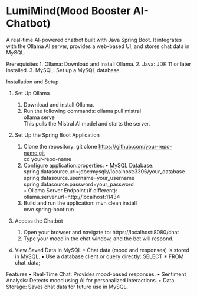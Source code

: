 # LumiMind(Mood Booster AI-Chatbot)

A real-time AI-powered chatbot built with Java Spring Boot. It integrates with the Ollama AI server, provides a web-based UI, and stores chat data in MySQL.

Prerequisites
	1.	Ollama: Download and install Ollama.
	2.	Java: JDK 11 or later installed.
	3.	MySQL: Set up a MySQL database.

Installation and Setup
1. Set Up Ollama
	1.	Download and install Ollama.
	2.	Run the following commands:
ollama pull mistral  
ollama serve  
This pulls the Mistral AI model and starts the server.

2. Set Up the Spring Boot Application
	1.	Clone the repository:
git clone https://github.com/your-repo-name.git  
cd your-repo-name  
	2.	Configure application.properties:
	•	MySQL Database:
spring.datasource.url=jdbc:mysql://localhost:3306/your_database  
spring.datasource.username=your_username  
spring.datasource.password=your_password  
	•	Ollama Server Endpoint (if different):
ollama.server.url=http://localhost:11434  
	3.	Build and run the application:
mvn clean install  
mvn spring-boot:run

3. Access the Chatbot
	1.	Open your browser and navigate to:
https://localhost:8080/chat  
	2.	Type your mood in the chat window, and the bot will respond.

4. View Saved Data in MySQL
	•	Chat data (mood and responses) is stored in MySQL.
	•	Use a database client or query directly:
SELECT * FROM chat_data;  

Features
	•	Real-Time Chat: Provides mood-based responses.
	•	Sentiment Analysis: Detects mood using AI for personalized interactions.
	•	Data Storage: Saves chat data for future use in MySQL.
